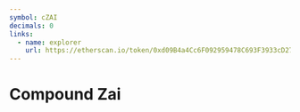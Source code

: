 ```yaml
---
symbol: cZAI
decimals: 0
links:
  - name: explorer
    url: https://etherscan.io/token/0xd09B4a4Cc6F092959478C693F3933cD27dA75244
---
```


# Compound Zai
